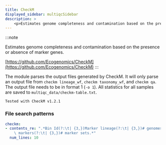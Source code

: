 ```yaml
---
title: CheckM
displayed_sidebar: multiqcSidebar
description: >
    <p>Estimates genome completeness and contamination based on the presence or absence of marker genes.</p>
---
```


<!--
~~~~~ DO NOT EDIT ~~~~~
This file is autogenerated from the MultiQC module python docstring.
Do not edit the markdown, it will be overwritten.

File path for the source of this content: multiqc/modules/checkm/checkm.py
~~~~~~~~~~~~~~~~~~~~~~~
-->

:::note
<p>Estimates genome completeness and contamination based on the presence or absence of marker genes.</p>

[https://github.com/Ecogenomics/CheckM](https://github.com/Ecogenomics/CheckM)
:::

The module parses the output files generated by CheckM.
    It will only parse an output file from `checkm lineage_wf`, `checkm taxonomy_wf`, and `checkm qa`.
    The output file needs to be in format 1 (`-o 1`).
    All statistics for all samples are saved to `multiqc_data/checkm-table.txt`.

    Tested with CheckM v1.2.1

### File search patterns

```yaml
checkm:
- contents_re: ".*Bin Id(?:\t| {3,})Marker lineage(?:\t| {3,})# genomes(?:\t| {3,})#\
    \ markers(?:\t| {3,})# marker sets.*"
  num_lines: 10
```
    